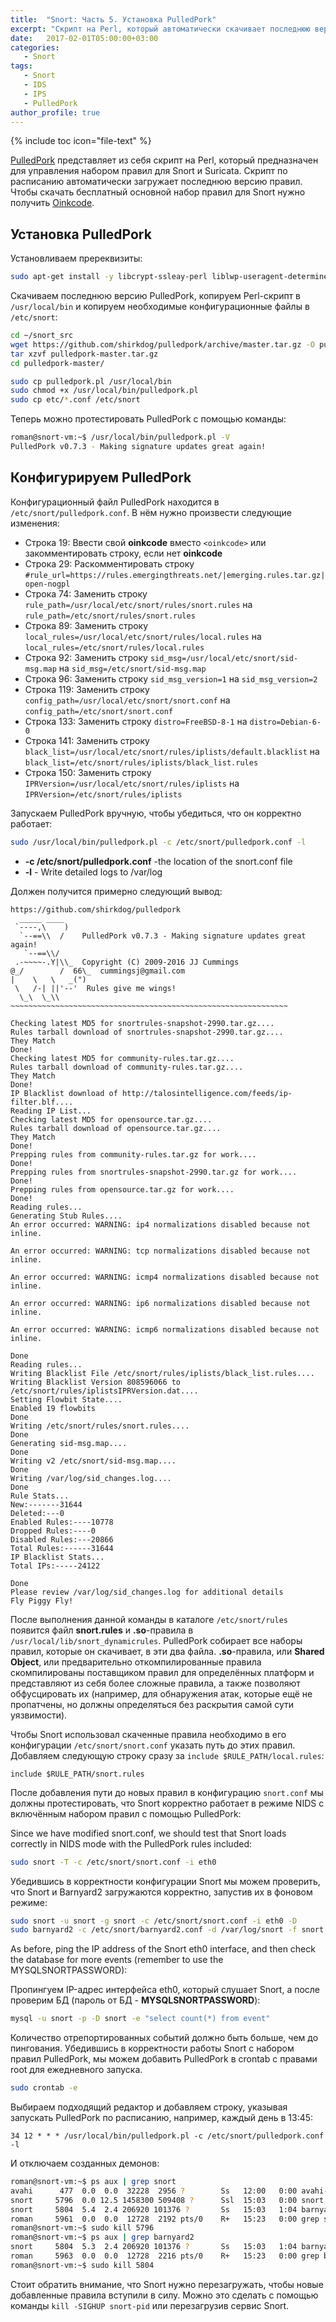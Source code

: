 ```yaml
---
title:  "Snort: Часть 5. Установка PulledPork"
excerpt: "Скрипт на Perl, который автоматически скачивает последнюю версию правил по расписанию."
date:   2017-02-01T05:00:00+03:00
categories:
   - Snort
tags:
   - Snort
   - IDS
   - IPS
   - PulledPork
author_profile: true
---
```


{% include toc icon="file-text" %}


[PulledPork](https://github.com/shirkdog/pulledpork) представляет из себя скрипт на Perl, который предназначен для управления набором правил для Snort и Suricata. Скрипт по расписанию автоматически загружает последнюю версию правил. Чтобы скачать бесплатный основной набор правил для Snort нужно получить [Oinkcode](https://www.snort.org/oinkcodes).

## Установка PulledPork

Установливаем пререквизиты:

```bash
sudo apt-get install -y libcrypt-ssleay-perl liblwp-useragent-determined-perl
```

Скачиваем последнюю версию PulledPork, копируем Perl-скрипт в `/usr/local/bin` и копируем необходимые конфигурационные файлы в `/etc/snort`:

```bash
cd ~/snort_src
wget https://github.com/shirkdog/pulledpork/archive/master.tar.gz -O pulledpork-master.tar.gz
tar xzvf pulledpork-master.tar.gz
cd pulledpork-master/

sudo cp pulledpork.pl /usr/local/bin
sudo chmod +x /usr/local/bin/pulledpork.pl
sudo cp etc/*.conf /etc/snort
```


Теперь можно протестировать PulledPork с помощью команды:

```bash
roman@snort-vm:~$ /usr/local/bin/pulledpork.pl -V
PulledPork v0.7.3 - Making signature updates great again!
```

## Конфигурируем PulledPork

Конфигурационный файл PulledPork находится в `/etc/snort/pulledpork.conf`. В нём нужно произвести следующие изменения:

* Строка 19: Ввести свой **oinkcode** вместо `<oinkcode>` или закомментировать строку, если нет **oinkcode**
* Строка 29: Раскомментировать строку `#rule_url=https://rules.emergingthreats.net/|emerging.rules.tar.gz|open-nogpl`
* Строка 74: Заменить строку `rule_path=/usr/local/etc/snort/rules/snort.rules` на `rule_path=/etc/snort/rules/snort.rules`
* Строка 89: Заменить строку `local_rules=/usr/local/etc/snort/rules/local.rules` на `local_rules=/etc/snort/rules/local.rules`
* Строка 92: Заменить строку `sid_msg=/usr/local/etc/snort/sid-msg.map` на `sid_msg=/etc/snort/sid-msg.map`
* Строка 96: Заменить строку `sid_msg_version=1` на `sid_msg_version=2`
* Строка 119: Заменить строку `config_path=/usr/local/etc/snort/snort.conf` на `config_path=/etc/snort/snort.conf`
* Строка 133: Заменить строку `distro=FreeBSD-8-1` на `distro=Debian-6-0`
* Строка 141: Заменить строку `black_list=/usr/local/etc/snort/rules/iplists/default.blacklist` на `black_list=/etc/snort/rules/iplists/black_list.rules`
* Строка 150: Заменить строку `IPRVersion=/usr/local/etc/snort/rules/iplists` на `IPRVersion=/etc/snort/rules/iplists`


Запускаем PulledPork вручную, чтобы убедиться, что он корректно работает:

```bash
sudo /usr/local/bin/pulledpork.pl -c /etc/snort/pulledpork.conf -l
```

* **-c /etc/snort/pulledpork.conf** -the location of the snort.conf file
* **-l** - Write detailed logs to /var/log

Должен получится примерно следующий вывод:

```
https://github.com/shirkdog/pulledpork
  _____ ____
 `----,\    )
  `--==\\  /    PulledPork v0.7.3 - Making signature updates great again!
   `--==\\/
 .-~~~~-.Y|\\_  Copyright (C) 2009-2016 JJ Cummings
@_/        /  66\_  cummingsj@gmail.com
|    \   \   _(")
 \   /-| ||'--'  Rules give me wings!
  \_\  \_\\
~~~~~~~~~~~~~~~~~~~~~~~~~~~~~~~~~~~~~~~~~~~~~~~~~~~~~~~~~~~~~~

Checking latest MD5 for snortrules-snapshot-2990.tar.gz....
Rules tarball download of snortrules-snapshot-2990.tar.gz....
They Match
Done!
Checking latest MD5 for community-rules.tar.gz....
Rules tarball download of community-rules.tar.gz....
They Match
Done!
IP Blacklist download of http://talosintelligence.com/feeds/ip-filter.blf....
Reading IP List...
Checking latest MD5 for opensource.tar.gz....
Rules tarball download of opensource.tar.gz....
They Match
Done!
Prepping rules from community-rules.tar.gz for work....
Done!
Prepping rules from snortrules-snapshot-2990.tar.gz for work....
Done!
Prepping rules from opensource.tar.gz for work....
Done!
Reading rules...
Generating Stub Rules....
An error occurred: WARNING: ip4 normalizations disabled because not inline.

An error occurred: WARNING: tcp normalizations disabled because not inline.

An error occurred: WARNING: icmp4 normalizations disabled because not inline.

An error occurred: WARNING: ip6 normalizations disabled because not inline.

An error occurred: WARNING: icmp6 normalizations disabled because not inline.

Done
Reading rules...
Writing Blacklist File /etc/snort/rules/iplists/black_list.rules....
Writing Blacklist Version 808596066 to /etc/snort/rules/iplistsIPRVersion.dat....
Setting Flowbit State....
Enabled 19 flowbits
Done
Writing /etc/snort/rules/snort.rules....
Done
Generating sid-msg.map....
Done
Writing v2 /etc/snort/sid-msg.map....
Done
Writing /var/log/sid_changes.log....
Done
Rule Stats...
New:-------31644
Deleted:---0
Enabled Rules:----10778
Dropped Rules:----0
Disabled Rules:---20866
Total Rules:------31644
IP Blacklist Stats...
Total IPs:-----24122

Done
Please review /var/log/sid_changes.log for additional details
Fly Piggy Fly!
```


После выполнения данной команды в каталоге `/etc/snort/rules` появится файл **snort.rules** и **.so**-правила в `/usr/local/lib/snort_dynamicrules`. PulledPork собирает все наборы правил, которые он скачивает, в эти два файла. **.so**-правила, или **Shared Object**, или предварительно откомпилированные правила скомпилированы поставщиком правил для определённых платформ и представляют из себя более сложные правила, а также позволяют обфусцировать их (например, для обнаружения атак, которые ещё не пропатчены, но должны определяться без раскрытия самой сути уязвимости).

Чтобы Snort использовал скаченные правила необходимо в его конфигурации `/etc/snort/snort.conf` указать путь до этих правил. Добавляем следующую строку сразу за `include $RULE_PATH/local.rules`:

```
include $RULE_PATH/snort.rules
```

После добавления пути до новых правил в конфигурацию  `snort.conf` мы должны протестировать, что Snort корректно работает в режиме NIDS с включённым набором правил с помощью PulledPork:

Since we have modified snort.conf, we should test that Snort loads correctly in NIDS mode with the PulledPork rules included:

```bash
sudo snort -T -c /etc/snort/snort.conf -i eth0
```


Убедившись в корректности конфигурации Snort мы можем проверить, что Snort и Barnyard2 загружаются корректно, запустив их в фоновом режиме:

```bash
sudo snort -u snort -g snort -c /etc/snort/snort.conf -i eth0 -D
sudo barnyard2 -c /etc/snort/barnyard2.conf -d /var/log/snort -f snort.u2 -w /var/log/snort/barnyard2.waldo -g snort -u snort -D
```

As before, ping the IP address of the Snort eth0 interface, and then check the database for more events (remember to use the MYSQLSNORTPASSWORD):

Пропингуем IP-адрес интерфейса eth0, который слушает Snort, а после проверим БД (пароль от БД - **MYSQLSNORTPASSWORD**):

```bash
mysql -u snort -p -D snort -e "select count(*) from event"
```

Количество отрепортированных событий должно быть больше, чем до пингования. Убедившись в корректности работы Snort c набором правил PulledPork, мы можем добавить PulledPork в crontab с правами root для ежедневного запуска.

```bash
sudo crontab -e
```

Выбираем подходящий редактор и добавляем строку, указывая запускать PulledPork по расписанию, например, каждый день в 13:45:

```
34 12 * * * /usr/local/bin/pulledpork.pl -c /etc/snort/pulledpork.conf -l
```


И отключаем созданных демонов:

```bash
roman@snort-vm:~$ ps aux | grep snort
avahi      477  0.0  0.0  32228  2956 ?        Ss   12:00   0:00 avahi-daemon: running [snort-vm.local]
snort     5796  0.0 12.5 1458300 509408 ?      Ssl  15:03   0:00 snort -u snort -g snort -c /etc/snort/snort.conf -i eth1 -D
snort     5804  5.4  2.4 206920 101376 ?       Ss   15:03   1:04 barnyard2 -c /etc/snort/barnyard2.conf -d /var/log/snort -f snort.u2 -w /var/log/snort/barnyard2.waldo -g snort -u snort -D
roman     5961  0.0  0.0  12728  2192 pts/0    R+   15:23   0:00 grep snort
roman@snort-vm:~$ sudo kill 5796
roman@snort-vm:~$ ps aux | grep barnyard2
snort     5804  5.3  2.4 206920 101376 ?       Ss   15:03   1:04 barnyard2 -c /etc/snort/barnyard2.conf -d /var/log/snort -f snort.u2 -w /var/log/snort/barnyard2.waldo -g snort -u snort -D
roman     5963  0.0  0.0  12728  2216 pts/0    R+   15:23   0:00 grep barnyard2
roman@snort-vm:~$ sudo kill 5804
```

Стоит обратить внимание, что Snort нужно перезагружать, чтобы новые добавленные правила вступили в силу. Можно это сделать с помощью команды `kill -SIGHUP snort-pid` или перезагрузив сервис Snort.
